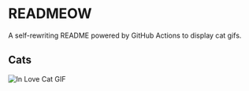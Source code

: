 # READMEOW

A self-rewriting README powered by GitHub Actions to display cat gifs.

## Cats

![In Love Cat GIF](https://media0.giphy.com/media/MDJ9IbxxvDUQM/200.gif?cid=9acd02dauqaqtajdzdd2h0hc0ld1xbh9fbvnqg124xpk6foh&ep=v1_gifs_search&rid=200.gif&ct=g)
